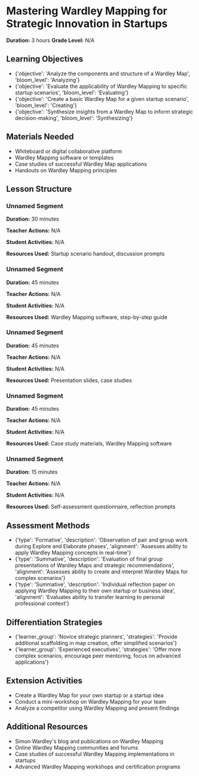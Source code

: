 # Mastering Wardley Mapping for Strategic Innovation in Startups

**Duration:** 3 hours
**Grade Level:** N/A

## Learning Objectives
- {'objective': 'Analyze the components and structure of a Wardley Map', 'bloom_level': 'Analyzing'}
- {'objective': 'Evaluate the applicability of Wardley Mapping to specific startup scenarios', 'bloom_level': 'Evaluating'}
- {'objective': 'Create a basic Wardley Map for a given startup scenario', 'bloom_level': 'Creating'}
- {'objective': 'Synthesize insights from a Wardley Map to inform strategic decision-making', 'bloom_level': 'Synthesizing'}

## Materials Needed
- Whiteboard or digital collaborative platform
- Wardley Mapping software or templates
- Case studies of successful Wardley Map applications
- Handouts on Wardley Mapping principles

## Lesson Structure
### Unnamed Segment
**Duration:** 30 minutes

**Teacher Actions:** N/A

**Student Activities:** N/A

**Resources Used:** Startup scenario handout, discussion prompts

### Unnamed Segment
**Duration:** 45 minutes

**Teacher Actions:** N/A

**Student Activities:** N/A

**Resources Used:** Wardley Mapping software, step-by-step guide

### Unnamed Segment
**Duration:** 45 minutes

**Teacher Actions:** N/A

**Student Activities:** N/A

**Resources Used:** Presentation slides, case studies

### Unnamed Segment
**Duration:** 45 minutes

**Teacher Actions:** N/A

**Student Activities:** N/A

**Resources Used:** Case study materials, Wardley Mapping software

### Unnamed Segment
**Duration:** 15 minutes

**Teacher Actions:** N/A

**Student Activities:** N/A

**Resources Used:** Self-assessment questionnaire, reflection prompts

## Assessment Methods
- {'type': 'Formative', 'description': 'Observation of pair and group work during Explore and Elaborate phases', 'alignment': 'Assesses ability to apply Wardley Mapping concepts in real-time'}
- {'type': 'Summative', 'description': 'Evaluation of final group presentations of Wardley Maps and strategic recommendations', 'alignment': 'Assesses ability to create and interpret Wardley Maps for complex scenarios'}
- {'type': 'Summative', 'description': 'Individual reflection paper on applying Wardley Mapping to their own startup or business idea', 'alignment': 'Evaluates ability to transfer learning to personal professional context'}

## Differentiation Strategies
- {'learner_group': 'Novice strategic planners', 'strategies': 'Provide additional scaffolding in map creation, offer simplified scenarios'}
- {'learner_group': 'Experienced executives', 'strategies': 'Offer more complex scenarios, encourage peer mentoring, focus on advanced applications'}

## Extension Activities
- Create a Wardley Map for your own startup or a startup idea
- Conduct a mini-workshop on Wardley Mapping for your team
- Analyze a competitor using Wardley Mapping and present findings

## Additional Resources
- Simon Wardley's blog and publications on Wardley Mapping
- Online Wardley Mapping communities and forums
- Case studies of successful Wardley Mapping implementations in startups
- Advanced Wardley Mapping workshops and certification programs
